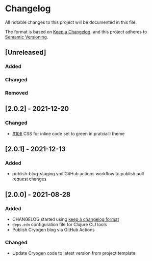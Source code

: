 # Changelog
All notable changes to this project will be documented in this file.

The format is based on [Keep a Changelog](https://keepachangelog.com/en/1.0.0/),
and this project adheres to [Semantic Versioning](https://semver.org/spec/v2.0.0.html).

## [Unreleased]
### Added
### Changed
### Removed


## [2.0.2] - 2021-12-20

### Changed
* [#106](https://github.com/practicalli/blog/pull/106) CSS for inline code set to green in pratcialli theme

## [2.0.1] - 2021-12-13

### Added
* publish-blog-staging.yml GitHub actions workflow to publish pull request changes


## [2.0.0] - 2021-08-28

### Added
* CHANGELOG started using [keep a changelog format](https://keepachangelog.com/en/1.0.0/)
* `deps.edn` configuration file for Clojure CLI tools
* Publish Cryogen blog via GitHub Actions

### Changed
* Update Cryogen code to latest version from project template
